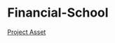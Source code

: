 # Financial-School

[Project Asset](https://github.com/user-attachments/assets/69d1396b-ce41-42af-8950-7f6ff8e595fe)

